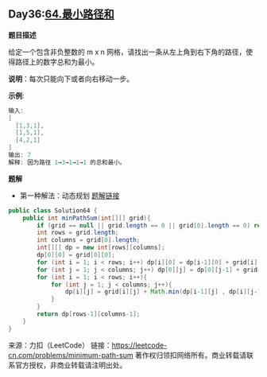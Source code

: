 

## Day36:[64.最小路径和](https://leetcode-cn.com/problems/minimum-path-sum/)

**题目描述**

给定一个包含非负整数的 m x n 网格，请找出一条从左上角到右下角的路径，使得路径上的数字总和为最小。

**说明**：每次只能向下或者向右移动一步。

**示例**:
```java
输入:
[
  [1,3,1],
  [1,5,1],
  [4,2,1]
]
输出: 7
解释: 因为路径 1→3→1→1→1 的总和最小。
```
**题解**
+ 第一种解法：动态规划 [题解链接](https://leetcode-cn.com/problems/minimum-path-sum/solution/zui-xiao-lu-jing-he-by-leetcode-solution/)
```java
public class Solution64 {
    public int minPathSum(int[][] grid){
        if (grid == null || grid.length == 0 || grid[0].length == 0) return 0;
        int rows = grid.length;
        int columns = grid[0].length;
        int[][] dp = new int[rows][columns];
        dp[0][0] = grid[0][0];
        for (int i = 1; i < rows; i++) dp[i][0] = dp[i-1][0] + grid[i][0];
        for (int j = 1; j < columns; j++) dp[0][j] = dp[0][j-1] + grid[0][j];
        for (int i = 1; i < rows; i++){
            for (int j = 1; j < columns; j++){
                dp[i][j] = grid[i][j] + Math.min(dp[i-1][j] , dp[i][j-1]);
            }
        }
        return dp[rows-1][columns-1];
    }
}
```

来源：力扣（LeetCode）
链接：https://leetcode-cn.com/problems/minimum-path-sum
著作权归领扣网络所有。商业转载请联系官方授权，非商业转载请注明出处。